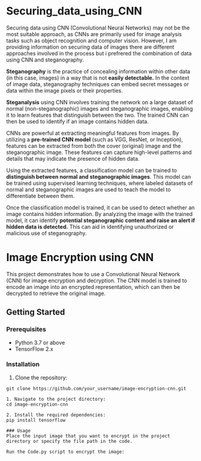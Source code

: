 # Securing_data_using_CNN
Securing data using CNN (Convolutional Neural Networks) may not be the most suitable approach, as CNNs are primarily used for image analysis tasks such as object recognition and computer vision. However, I am providing information on securing data of images there are different approaches involved in the process but i prefrered the combination of data using CNN and steganography.

**Steganography** is the practice of concealing information within other data (in this case, images) in a way that is not **easily detectable.** In the context of image data, steganography techniques can embed secret messages or data within the image pixels or their properties.

**Steganalysis** 
using CNN involves training the network on a large dataset of normal (non-steganographic) images and steganographic images, enabling it to learn features that distinguish between the two. The trained CNN can then be used to identify if an image contains hidden data.

CNNs are powerful at extracting meaningful features from images. By utilizing a **pre-trained CNN model** (such as VGG, ResNet, or Inception), features can be extracted from both the cover (original) image and the steganographic image. These features can capture high-level patterns and details that may indicate the presence of hidden data.

 Using the extracted features, a classification model can be trained to **distinguish between normal and steganographic images**. This model can be trained using supervised learning techniques, where labeled datasets of normal and steganographic images are used to teach the model to differentiate between them.

 Once the classification model is trained, it can be used to detect whether an image contains hidden information. By analyzing the image with the trained model, it can identify **potential steganographic content and raise an alert if hidden data is detected.** This can aid in identifying unauthorized or malicious use of steganography.


# Image Encryption using CNN

This project demonstrates how to use a Convolutional Neural Network (CNN) for image encryption and decryption. The CNN model is trained to encode an image into an encrypted representation, which can then be decrypted to retrieve the original image.

## Getting Started

### Prerequisites

- Python 3.7 or above
- TensorFlow 2.x

### Installation

1. Clone the repository:

```shell
git clone https://github.com/your_username/image-encryption-cnn.git

1. Navigate to the project directory:
cd image-encryption-cnn

2. Install the required dependencies:
pip install tensorflow
 
### Usage
Place the input image that you want to encrypt in the project directory or specify the file path in the code.

Run the Code.py script to encrypt the image:
